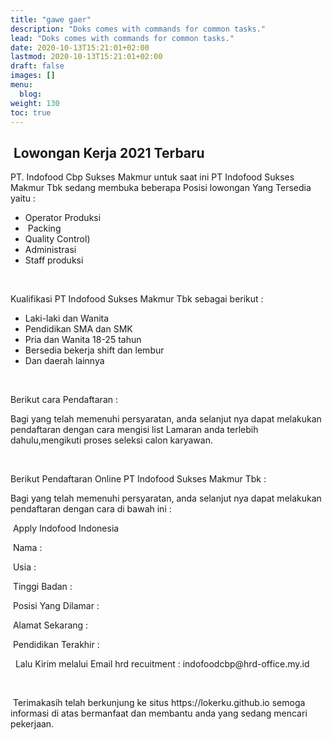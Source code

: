 ```yaml
---
title: "gawe gaer"
description: "Doks comes with commands for common tasks."
lead: "Doks comes with commands for common tasks."
date: 2020-10-13T15:21:01+02:00
lastmod: 2020-10-13T15:21:01+02:00
draft: false
images: []
menu:
  blog:
weight: 130
toc: true
---
```



<h2 style="text-align: left;">&nbsp;Lowongan Kerja 2021 Terbaru&nbsp;</h2><p>PT. Indofood Cbp Sukses Makmur untuk saat ini PT Indofood Sukses Makmur Tbk sedang membuka beberapa Posisi lowongan Yang Tersedia yaitu :&nbsp;</p><p></p><ul style="text-align: left;"><li>Operator Produksi&nbsp;</li><li>&nbsp;Packing&nbsp;</li><li>Quality Control)&nbsp;</li><li>Administrasi&nbsp;</li><li>Staff produksi&nbsp;</li></ul><p></p><p><br /></p><p>Kualifikasi PT Indofood Sukses Makmur Tbk sebagai berikut :&nbsp;</p><p></p><ul style="text-align: left;"><li>Laki-laki dan Wanita&nbsp;</li><li>Pendidikan SMA dan SMK&nbsp;</li><li>Pria dan Wanita 18-25 tahun&nbsp;</li><li>Bersedia bekerja shift dan lembur&nbsp;</li><li>Dan daerah lainnya&nbsp;</li></ul><p></p><p><br /></p><p>Berikut cara Pendaftaran :</p><p>Bagi yang telah memenuhi persyaratan, anda selanjut nya dapat melakukan pendaftaran dengan cara mengisi list Lamaran anda terlebih dahulu,mengikuti proses seleksi calon karyawan.&nbsp;</p><p><br /></p><p>Berikut Pendaftaran Online PT Indofood Sukses Makmur Tbk :&nbsp;</p><p>Bagi yang telah memenuhi persyaratan, anda selanjut nya dapat melakukan pendaftaran dengan cara di bawah ini :</p><p>&nbsp;Apply Indofood Indonesia</p><p>&nbsp;Nama :&nbsp;</p><p>&nbsp;Usia :&nbsp;</p><p>&nbsp;Tinggi Badan :&nbsp;</p><p>&nbsp;Posisi Yang Dilamar :&nbsp;</p><p>&nbsp;Alamat Sekarang :&nbsp;</p><p>&nbsp;Pendidikan Terakhir :&nbsp;</p><p>&nbsp; Lalu Kirim melalui Email hrd recuitment : indofoodcbp@hrd-office.my.id</p><p><br /></p><p>&nbsp;Terimakasih telah berkunjung ke situs https://lokerku.github.io semoga informasi di atas bermanfaat dan membantu anda yang sedang mencari pekerjaan.&nbsp;</p><div><br /></div>
